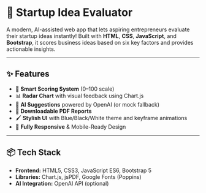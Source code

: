 # 🚀 Startup Idea Evaluator

A modern, AI-assisted web app that lets aspiring entrepreneurs evaluate their startup ideas instantly! Built with **HTML**, **CSS**, **JavaScript**, and **Bootstrap**, it scores business ideas based on six key factors and provides actionable insights.

---

## ✨ Features

- 🎯 **Smart Scoring System** (0–100 scale)
- 📊 **Radar Chart** with visual feedback using Chart.js
- 🧠 **AI Suggestions** powered by OpenAI (or mock fallback)
- 📄 **Downloadable PDF Reports**
- 🖌️ **Stylish UI** with Blue/Black/White theme and keyframe animations
- 📱 **Fully Responsive** & Mobile-Ready Design

---

## 📦 Tech Stack

- **Frontend:** HTML5, CSS3, JavaScript ES6, Bootstrap 5
- **Libraries:** Chart.js, jsPDF, Google Fonts (Poppins)
- **AI Integration:** OpenAI API (optional)

